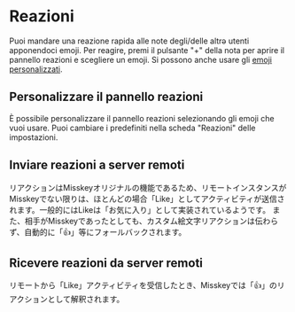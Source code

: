 # Reazioni
Puoi mandare una reazione rapida alle note degli/delle altrə utenti apponendoci emoji. Per reagire, premi il pulsante "+" della nota per aprire il pannello reazioni e scegliere un emoji. Si possono anche usare gli [emoji personalizzati](./custom-emoji).

## Personalizzare il pannello reazioni
È possibile personalizzare il pannello reazioni selezionando gli emoji che vuoi usare. Puoi cambiare i predefiniti nella scheda "Reazioni" delle impostazioni.

## Inviare reazioni a server remoti
リアクションはMisskeyオリジナルの機能であるため、リモートインスタンスがMisskeyでない限りは、ほとんどの場合「Like」としてアクティビティが送信されます。一般的にはLikeは「お気に入り」として実装されているようです。 また、相手がMisskeyであったとしても、カスタム絵文字リアクションは伝わらず、自動的に「👍」等にフォールバックされます。

## Ricevere reazioni da server remoti
リモートから「Like」アクティビティを受信したとき、Misskeyでは「👍」のリアクションとして解釈されます。
